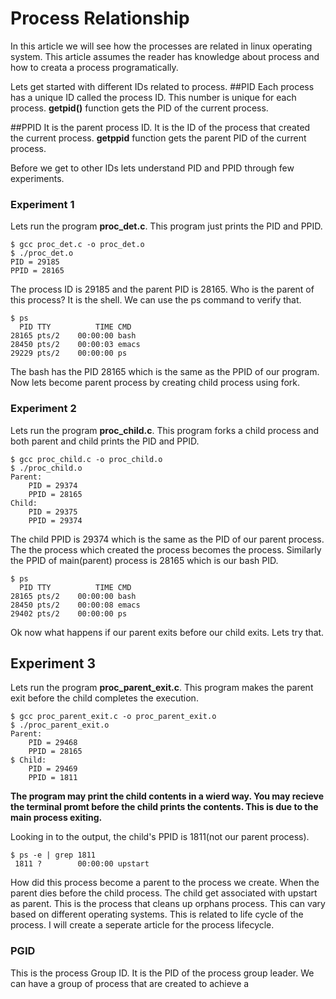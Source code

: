# Process Relationship

In this article we will see how the processes are related in linux operating system. This article assumes the reader has knowledge about process and how to creata a process programatically.

Lets get started with different IDs related to process.
##PID
  Each process has a unique ID called the process ID. This number is unique for each process. **getpid()** function gets the PID of the current process. 
  
##PPID
  It is the parent process ID. It is the ID of the process that created the current process. **getppid** function gets the parent PID of the current process. 
  
Before we get to other IDs lets understand PID and PPID through few experiments. 

### Experiment 1
Lets run the program **proc_det.c**. This program just prints the PID and PPID. 
```
$ gcc proc_det.c -o proc_det.o
$ ./proc_det.o 
PID = 29185
PPID = 28165
```
The process ID is 29185 and the parent PID is 28165. Who is the parent of this process? It is the shell. We can use the ps command to verify that.
```
$ ps
  PID TTY          TIME CMD
28165 pts/2    00:00:00 bash
28450 pts/2    00:00:03 emacs
29229 pts/2    00:00:00 ps
```
The bash has the PID 28165 which is the same as the PPID of our program. Now lets become parent process by creating child process using fork. 

### Experiment 2
Lets run the program **proc_child.c**. This program forks a child process and both parent and child prints the PID and PPID. 
```
$ gcc proc_child.c -o proc_child.o
$ ./proc_child.o 
Parent:
	PID = 29374
	PPID = 28165
Child:
	PID = 29375
	PPID = 29374
```
The child PPID is 29374 which is the same as the PID of our parent process. The the process which created the process becomes the process. Similarly the PPID of main(parent) process is 28165 which is our bash PID.
```
$ ps
  PID TTY          TIME CMD
28165 pts/2    00:00:00 bash
28450 pts/2    00:00:08 emacs
29402 pts/2    00:00:00 ps
```

Ok now what happens if our parent exits before our child exits. Lets try that. 

## Experiment 3
Lets run the program **proc_parent_exit.c**. This program makes the parent exit before the child completes the execution. 
```
$ gcc proc_parent_exit.c -o proc_parent_exit.o
$ ./proc_parent_exit.o 
Parent:
	PID = 29468
	PPID = 28165
$ Child:
	PID = 29469
	PPID = 1811
```
**The program may print the child contents in a wierd way. You may recieve the terminal promt before the child prints the contents. This is due to the main process exiting.**

Looking in to the output, the child's PPID is 1811(not our parent process). 
```
$ ps -e | grep 1811
 1811 ?        00:00:00 upstart
```
How did this process become a parent to the process we create. When the parent dies before the child process. The child get associated with upstart as parent. This is the process  that cleans up orphans process. This can vary based on different operating systems. This is related to life cycle of the process. I will create a seperate article for the process lifecycle. 

### PGID
  This is the process Group ID. It is the PID of the process group leader. We can have a group of process that are created to achieve a


